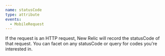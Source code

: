 ```yaml
---
name: statusCode
type: attribute
events:
  - MobileRequest
---
```


If the request is an HTTP request, New Relic will record the statusCode of that request. You can facet on any statusCode or query for codes you're interested in.